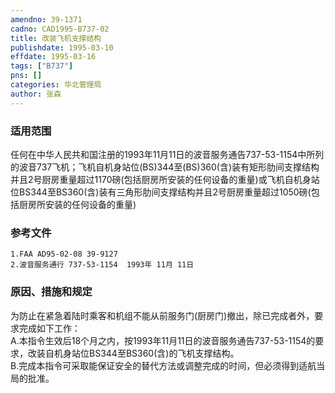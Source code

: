 ```yaml
---
amendno: 39-1371  
cadno: CAD1995-B737-02  
title: 改装飞机支撑结构  
publishdate: 1995-03-10  
effdate: 1995-03-16  
tags: ["B737"]  
pns: []  
categories: 华北管理局  
author: 张森  
---
```

  
### 适用范围  
任何在中华人民共和国注册的1993年11月11日的波音服务通告737-53-1154中所列的波音737飞机；飞机自机身站位(BS)344至(BS)360(含)装有矩形肋间支撑结构并且2号厨房重量超过1170磅(包括厨房所安装的任何设备的重量)或飞机自机身站位BS344至BS360(含)装有三角形肋间支撑结构并且2号厨房重量超过1050磅(包括厨房所安装的任何设备的重量)  
  
<!--more-->  
### 参考文件  
    1.FAA AD95-02-08 39-9127  
    2.波音服务通行 737-53-1154  1993年 11月 11日  
  
### 原因、措施和规定  
为防止在紧急着陆时乘客和机组不能从前服务门(厨房门)撤出，除已完成者外，要求完成如下工作：  
    A.本指令生效后18个月之内，按1993年11月11日的波音服务通告737-53-1154的要求，改装自机身站位BS344至BS360(含)的飞机支撑结构。  
    B.完成本指令可采取能保证安全的替代方法或调整完成的时间，但必须得到适航当局的批准。  
  
  
